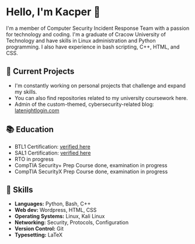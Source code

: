 # Hello, I'm Kacper 👋

I'm a member of Computer Security Incident Response Team with a passion for technology and coding. I'm a graduate of Cracow University of Technology and have skills in Linux administration and Python programming. I also have experience in bash scripting, C++, HTML, and CSS.

## 🔭 Current Projects

- I'm constantly working on personal projects that challenge and expand my skills.
- You can also find repositories related to my university coursework here.
- Admin of the custom-themed, cybersecurity-related blog: [latenightlogin.com](https://latenightlogin.com) 

## 📚 Education
- BTL1 Certification: [verified here](https://www.credly.com/badges/f1e6c3fc-0e79-4f62-9c6a-56b97afad9ef)
- SAL1 Certification: [verified here](https://www.credly.com/badges/2f1b67bb-0fb7-4a53-9c84-dd64abc2ec0b/public_url)
- RTO in progress
- CompTIA Security+ Prep Course done, examination in progress
- CompTIA SecurityX Prep Course done, examination in progress

## 🌱 Skills

- **Languages:** Python, Bash, C++
- **Web dev:** Wordpress, HTML, CSS
- **Operating Systems:** Linux, Kali Linux
- **Networking:** Security, Protocols, Configuration
- **Version Control:** Git
- **Typesetting:** LaTeX
